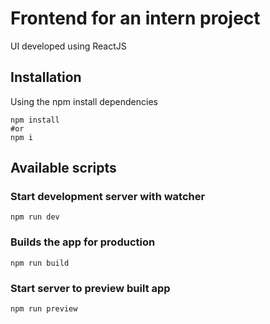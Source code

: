 # Frontend for an intern project

UI developed using ReactJS

## Installation
Using the npm install dependencies
```shell
npm install
#or
npm i
```

## Available scripts

### Start development server with watcher
```shell
npm run dev
```
### Builds the app for production
```shell
npm run build
```

### Start server to preview built app
```shell
npm run preview
```

